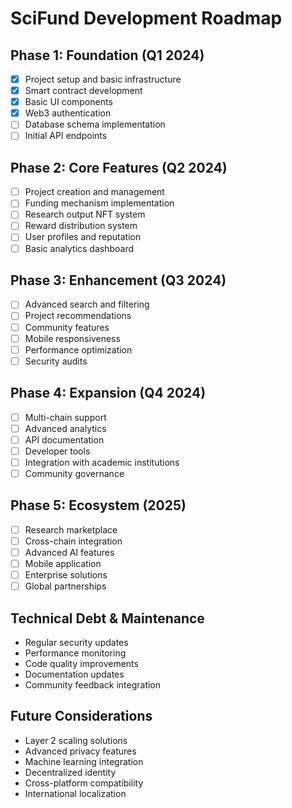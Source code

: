 # SciFund Development Roadmap

## Phase 1: Foundation (Q1 2024)
- [x] Project setup and basic infrastructure
- [x] Smart contract development
- [x] Basic UI components
- [x] Web3 authentication
- [ ] Database schema implementation
- [ ] Initial API endpoints

## Phase 2: Core Features (Q2 2024)
- [ ] Project creation and management
- [ ] Funding mechanism implementation
- [ ] Research output NFT system
- [ ] Reward distribution system
- [ ] User profiles and reputation
- [ ] Basic analytics dashboard

## Phase 3: Enhancement (Q3 2024)
- [ ] Advanced search and filtering
- [ ] Project recommendations
- [ ] Community features
- [ ] Mobile responsiveness
- [ ] Performance optimization
- [ ] Security audits

## Phase 4: Expansion (Q4 2024)
- [ ] Multi-chain support
- [ ] Advanced analytics
- [ ] API documentation
- [ ] Developer tools
- [ ] Integration with academic institutions
- [ ] Community governance

## Phase 5: Ecosystem (2025)
- [ ] Research marketplace
- [ ] Cross-chain integration
- [ ] Advanced AI features
- [ ] Mobile application
- [ ] Enterprise solutions
- [ ] Global partnerships

## Technical Debt & Maintenance
- Regular security updates
- Performance monitoring
- Code quality improvements
- Documentation updates
- Community feedback integration

## Future Considerations
- Layer 2 scaling solutions
- Advanced privacy features
- Machine learning integration
- Decentralized identity
- Cross-platform compatibility
- International localization 